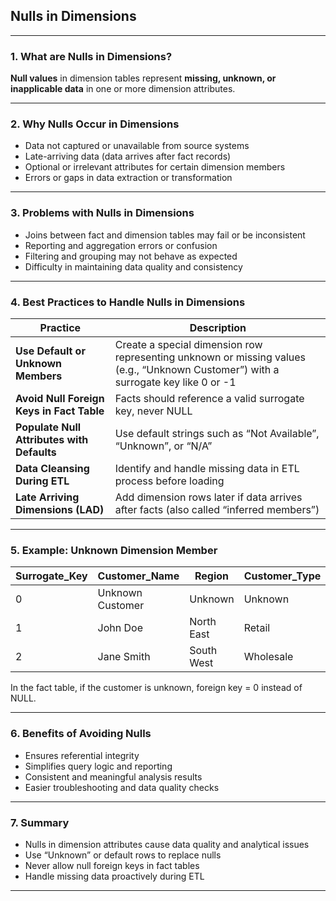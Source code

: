 ## **Nulls in Dimensions**

---

### **1. What are Nulls in Dimensions?**

**Null values** in dimension tables represent **missing, unknown, or inapplicable data** in one or more dimension attributes.

---

### **2. Why Nulls Occur in Dimensions**

* Data not captured or unavailable from source systems
* Late-arriving data (data arrives after fact records)
* Optional or irrelevant attributes for certain dimension members
* Errors or gaps in data extraction or transformation

---

### **3. Problems with Nulls in Dimensions**

* Joins between fact and dimension tables may fail or be inconsistent
* Reporting and aggregation errors or confusion
* Filtering and grouping may not behave as expected
* Difficulty in maintaining data quality and consistency

---

### **4. Best Practices to Handle Nulls in Dimensions**

| Practice                                   | Description                                                                                                                        |
| ------------------------------------------ | ---------------------------------------------------------------------------------------------------------------------------------- |
| **Use Default or Unknown Members**         | Create a special dimension row representing unknown or missing values (e.g., “Unknown Customer”) with a surrogate key like 0 or -1 |
| **Avoid Null Foreign Keys in Fact Table**  | Facts should reference a valid surrogate key, never NULL                                                                           |
| **Populate Null Attributes with Defaults** | Use default strings such as “Not Available”, “Unknown”, or “N/A”                                                                   |
| **Data Cleansing During ETL**              | Identify and handle missing data in ETL process before loading                                                                     |
| **Late Arriving Dimensions (LAD)**         | Add dimension rows later if data arrives after facts (also called “inferred members”)                                              |

---

### **5. Example: Unknown Dimension Member**

| Surrogate\_Key | Customer\_Name   | Region     | Customer\_Type |
| -------------- | ---------------- | ---------- | -------------- |
| 0              | Unknown Customer | Unknown    | Unknown        |
| 1              | John Doe         | North East | Retail         |
| 2              | Jane Smith       | South West | Wholesale      |

In the fact table, if the customer is unknown, foreign key = 0 instead of NULL.

---

### **6. Benefits of Avoiding Nulls**

* Ensures referential integrity
* Simplifies query logic and reporting
* Consistent and meaningful analysis results
* Easier troubleshooting and data quality checks

---

### **7. Summary**

* Nulls in dimension attributes cause data quality and analytical issues
* Use “Unknown” or default rows to replace nulls
* Never allow null foreign keys in fact tables
* Handle missing data proactively during ETL

---
